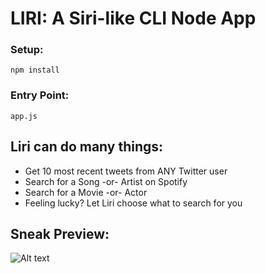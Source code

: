 # LIRI: A Siri-like CLI Node App

### Setup: 
```npm install```

### Entry Point:
```app.js```

## Liri can do many things:

* Get 10 most recent tweets from ANY Twitter user
* Search for a Song -or- Artist on Spotify
* Search for a Movie -or- Actor
* Feeling lucky? Let Liri choose what to search for you

## Sneak Preview: 

![Alt text](/assets/lirinode.gif "Title")
